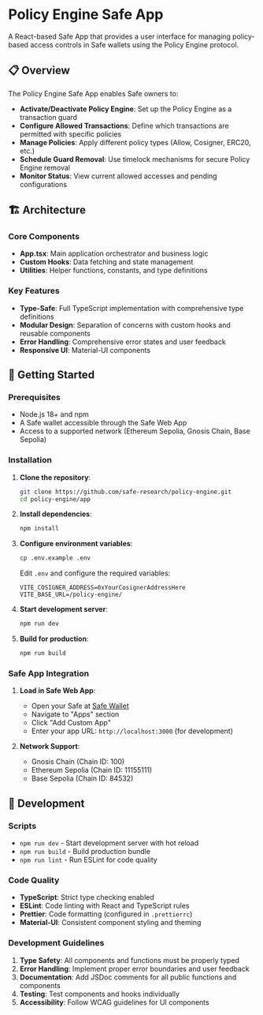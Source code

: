 # Policy Engine Safe App

A React-based Safe App that provides a user interface for managing policy-based access controls in Safe wallets using the Policy Engine protocol.

## 📋 Overview

The Policy Engine Safe App enables Safe owners to:

- **Activate/Deactivate Policy Engine**: Set up the Policy Engine as a transaction guard
- **Configure Allowed Transactions**: Define which transactions are permitted with specific policies
- **Manage Policies**: Apply different policy types (Allow, Cosigner, ERC20, etc.)
- **Schedule Guard Removal**: Use timelock mechanisms for secure Policy Engine removal
- **Monitor Status**: View current allowed accesses and pending configurations

## 🏗️ Architecture

### Core Components

- **App.tsx**: Main application orchestrator and business logic
- **Custom Hooks**: Data fetching and state management
- **Utilities**: Helper functions, constants, and type definitions

### Key Features

- **Type-Safe**: Full TypeScript implementation with comprehensive type definitions
- **Modular Design**: Separation of concerns with custom hooks and reusable components
- **Error Handling**: Comprehensive error states and user feedback
- **Responsive UI**: Material-UI components

## 🚀 Getting Started

### Prerequisites

- Node.js 18+ and npm
- A Safe wallet accessible through the Safe Web App
- Access to a supported network (Ethereum Sepolia, Gnosis Chain, Base Sepolia)

### Installation

1. **Clone the repository**:
   ```bash
   git clone https://github.com/safe-research/policy-engine.git
   cd policy-engine/app
   ```

2. **Install dependencies**:
   ```bash
   npm install
   ```

3. **Configure environment variables**:
   ```bash
   cp .env.example .env
   ```
   Edit `.env` and configure the required variables:
   ```
   VITE_COSIGNER_ADDRESS=0xYourCosignerAddressHere
   VITE_BASE_URL=/policy-engine/
   ```

4. **Start development server**:
   ```bash
   npm run dev
   ```

5. **Build for production**:
   ```bash
   npm run build
   ```

### Safe App Integration

1. **Load in Safe Web App**:
   - Open your Safe at [Safe Wallet](https://app.safe.global/)
   - Navigate to "Apps" section
   - Click "Add Custom App"
   - Enter your app URL: `http://localhost:3000` (for development)

2. **Network Support**:
   - Gnosis Chain (Chain ID: 100)
   - Ethereum Sepolia (Chain ID: 11155111)
   - Base Sepolia (Chain ID: 84532)

## 🔧 Development

### Scripts

- `npm run dev` - Start development server with hot reload
- `npm run build` - Build production bundle
- `npm run lint` - Run ESLint for code quality

### Code Quality

- **TypeScript**: Strict type checking enabled
- **ESLint**: Code linting with React and TypeScript rules
- **Prettier**: Code formatting (configured in `.prettierrc`)
- **Material-UI**: Consistent component styling and theming

### Development Guidelines

1. **Type Safety**: All components and functions must be properly typed
2. **Error Handling**: Implement proper error boundaries and user feedback
3. **Documentation**: Add JSDoc comments for all public functions and components
4. **Testing**: Test components and hooks individually
5. **Accessibility**: Follow WCAG guidelines for UI components
